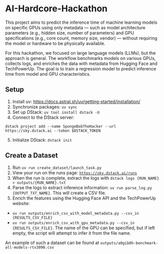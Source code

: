 # AI-Hardcore-Hackathon

This project aims to predict the inference time of machine learning models on specific GPUs using only metadata — such as model architecture parameters (e.g., hidden size, number of parameters) and GPU specifications (e.g., core count, memory size, vendor) — without requiring the model or hardware to be physically available.

For this hackathon, we focused on large language models (LLMs), but the approach is general. The workflow benchmarks models on various GPUs, collects logs, and enriches the data with metadata from Hugging Face and TechPowerUp. The goal is to train a regression model to predict inference time from model and GPU characteristics. 

## Setup
1. Install uv: https://docs.astral.sh/uv/getting-started/installation/
2. Synchronize packages: `uv sync`
3. Set up DStack: `uv tool install dstack -U`
4. Connect to the DStack server:
```
dstack project add --name SpongeBobTheHacker --url https://sky.dstack.ai --token $DSTACK_TOKEN
```
5. Initialize DStack: `dstack init`

## Create a Dataset
1. Run `uv run create_dataset/launch_task.py`
2. View your run on the runs page: [`https://sky.dstack.ai/runs`](https://sky.dstack.ai/runs)
3. When the run is complete, extract the logs with `dstack logs {RUN_NAME} > outputs/{RUN_NAME}.txt`
4. Parse the logs to extract inference information: `uv run parse_log.py {OUTPUT_TXT_NAME}`. This will create a CSV file.
5. Enrich the features using the Hugging Face API and the TechPowerUp website:
  - `uv run outputs/enrich_csv_with_model_metadata.py --csv_in {RESULTS_CSV_FILE}`
  - `uv run outputs/enrich_csv_with_gpu_metadata.py --csv_in {RESULTS_CSV_FILE}`. The name of the GPU can be specified, but if left empty, the script will attempt to infer it from the file name.

An example of such a dataset can be found at `outputs/a0gib0h-benchmark-all-models-rtx3090.csv`